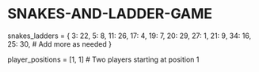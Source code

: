 # SNAKES-AND-LADDER-GAME
snakes_ladders = {
    3: 22, 5: 8, 11: 26, 17: 4, 19: 7,
    20: 29, 27: 1, 21: 9, 34: 16, 25: 30,
    # Add more as needed
}

player_positions = [1, 1]  # Two players starting at position 1
